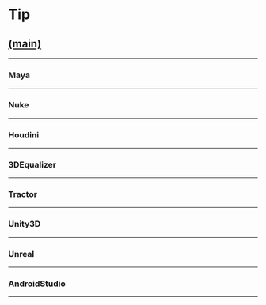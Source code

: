 # Tip
## [(main)](/readme.md) 
* * *
### Maya
* * *
### Nuke
* * *
### Houdini
* * *
### 3DEqualizer
* * * 
### Tractor
* * * 
### Unity3D  
* * * 
### Unreal  
* * * 
### AndroidStudio  
* * * 